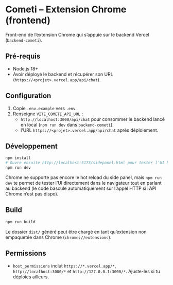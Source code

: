 # Cometi – Extension Chrome (frontend)

Front-end de l’extension Chrome qui s’appuie sur le backend Vercel (`backend-cometi`).

## Pré-requis

- Node.js 18+
- Avoir déployé le backend et récupérer son URL (`https://<projet>.vercel.app/api/chat`).

## Configuration

1. Copie `.env.example` vers `.env`.
2. Renseigne `VITE_COMETI_API_URL` :
   - `http://localhost:3000/api/chat` pour consommer le backend lancé en local (`npm run dev` dans `backend-cometi`).
   - l’URL `https://<projet>.vercel.app/api/chat` après déploiement.

## Développement

```bash
npm install
# Ouvre ensuite http://localhost:5173/sidepanel.html pour tester l’UI hors extension.
npm run dev
```

Chrome ne supporte pas encore le hot reload du side panel, mais `npm run dev` te permet de tester l’UI directement dans le navigateur tout en parlant au backend (le code bascule automatiquement sur l’appel HTTP si l’API Chrome n’est pas dispo).

## Build

```bash
npm run build
```

Le dossier `dist/` généré peut être chargé en tant qu’extension non empaquetée dans Chrome (`chrome://extensions`).

## Permissions

- `host_permissions` inclut `https://*.vercel.app/*`, `http://localhost:3000/*` et `http://127.0.0.1:3000/*`. Ajuste-les si tu déploies ailleurs.
